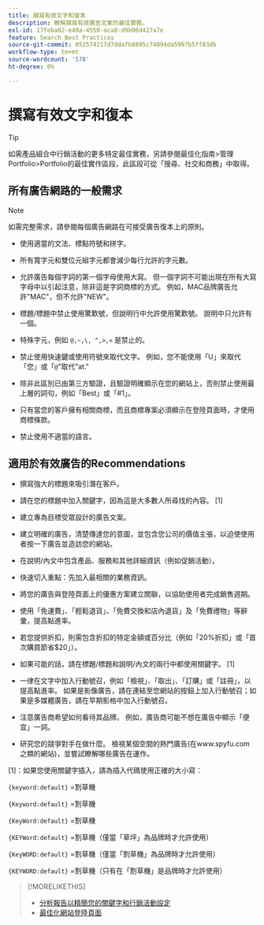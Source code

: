 ```yaml
---
title: 撰寫有效文字和復本
description: 瞭解撰寫有效廣告文案的最佳實務。
exl-id: 17feba02-e49a-4550-aca8-d9b06d427a7e
feature: Search Best Practices
source-git-commit: 052574217d7ddafb8895c74094da5997b5ff83db
workflow-type: tm+mt
source-wordcount: '578'
ht-degree: 0%

---
```


# 撰寫有效文字和復本

>[!TIP]
>
>如需產品組合中行銷活動的更多特定最佳實務，另請參閱最佳化指南>管理Portfolio>Portfolio的最佳實作區段，此區段可從「搜尋、社交和商務」中取得。<!-- verify convention for referencing Optimization Guide here -->

## 所有廣告網路的一般需求

>[!NOTE]
>
>如需完整需求，請參閱每個廣告網路在可接受廣告復本上的原則。

* 使用適當的文法、標點符號和拼字。

* 所有寬字元和雙位元組字元都會減少每行允許的字元數。

* 允許廣告每個字詞的第一個字母使用大寫。 但一個字詞不可能出現在所有大寫字母中以引起注意，除非這是字詞商標的方式。 例如，MAC品牌廣告允許&quot;MAC&quot;，但不允許&quot;NEW&quot;。

* 標題/標題中禁止使用驚歎號，但說明行中允許使用驚歎號。 說明中只允許有一個。

* 特殊字元，例如 `@,~,\, ^,>,<` 是禁止的。

* 禁止使用快速鍵或使用符號來取代文字。 例如，您不能使用「U」來取代「您」或「`@`&quot;取代&quot;at.&quot;

* 除非此區別已由第三方驗證，且驗證明確顯示在您的網站上，否則禁止使用最上層的詞句，例如「Best」或「#1」。

* 只有當您的客戶擁有相關商標，而且商標專案必須顯示在登陸頁面時，才使用商標條款。

* 禁止使用不適當的語言。

## 適用於有效廣告的Recommendations

* 撰寫強大的標題來吸引潛在客戶。

* 請在您的標題中加入關鍵字，因為這是大多數人所尋找的內容。 [1]

* 建立專為目標受眾設計的廣告文案。

* 建立明確的廣告，清楚傳達您的意圖，並包含您公司的價值主張，以迫使使用者按一下廣告並造訪您的網站。

* 在說明/內文中包含產品、服務和其他詳細資訊（例如促銷活動）。

* 快速切入重點：先加入最相關的業務資訊。

* 將您的廣告與登陸頁面上的優惠方案建立關聯，以協助使用者完成銷售週期。

* 使用「免運費」、「輕鬆退貨」、「免費交換和店內退貨」及「免費禮物」等辭彙，提高點進率。

* 若您提供折扣，則需包含折扣的特定金額或百分比（例如「20%折扣」或「首次購買節省$20」）。

* 如果可能的話，請在標題/標題和說明/內文的兩行中都使用關鍵字。 [1]

* 一律在文字中加入行動號召，例如「檢視」、「取出」、「訂購」或「註冊」，以提高點進率。 如果是影像廣告，請在連結至您網站的按鈕上加入行動號召；如果是多媒體廣告，請在早期影格中加入行動號召。

* 注意廣告商希望如何看待其品牌。 例如，廣告商可能不想在廣告中顯示「便宜」一詞。

* 研究您的競爭對手在做什麼。 檢視某個空間的熱門廣告(在www.spyfu.com之類的網站)，並嘗試瞭解哪些廣告在運作。

[1]：如果您使用關鍵字插入，請為插入代碼使用正確的大小寫：

`{keyword:default}` =割草機

`{Keyword:default}` =割草機

`{KeyWord:default}` =割草機

`{KEYWord:default}` =割草機（僅當「草坪」為品牌時才允許使用）

`{KeyWORD:default}` =割草機（僅當「割草機」為品牌時才允許使用）

`{KEYWORD:default}` =割草機（只有在「割草機」是品牌時才允許使用）

>[!MORELIKETHIS]
>
>* [分析報告以精簡您的關鍵字和行銷活動設定](best-practices-analyze.md)
>* [最佳化網站登陸頁面](best-practices-optimize.md)
